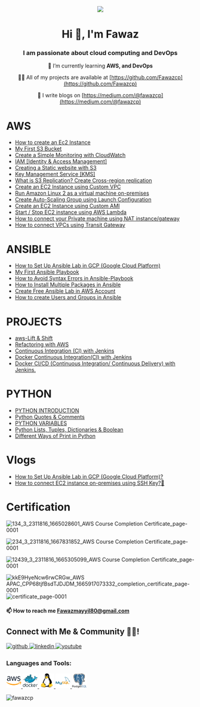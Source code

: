 
 <div id="header" align="center"> <img src="https://media.giphy.com/media/LMcB8XospGZO8UQq87/giphy.gif" width="300"/>

<h1 align="center">Hi 👋, I'm Fawaz</h1>
<h3 align="center">I am passionate about cloud computing and DevOps </h3>


 🌱 I’m currently learning **AWS, and DevOps**

 👨‍💻 All of my projects are available at [https://github.com/Fawazcp](https://github.com/Fawazcp)

 📝 I write blogs on [https://medium.com/@fawazcp](https://medium.com/@fawazcp)

 <div id="header" align="left">

# AWS

- [How to create an Ec2 Instance](https://medium.com/cloudnloud/how-to-create-an-ec2-instance-1eaa6858a5c9)
- [My First S3 Bucket](https://medium.com/@fawazcp/my-first-s3-bucket-83e3cfb14f28)
- [Create a Simple Monitoring with CloudWatch](https://medium.com/@fawazcp/create-a-simple-monitoring-with-cloudwatch-1fa3169ba5a1)
- [IAM [Identity & Access Management]](https://medium.com/cloudnloud/iam-identity-access-management-5b86e18216dd)
- [Creating a Static website with S3](https://medium.com/cloudnloud/creating-a-static-website-with-s3-bfabe9069a42)
- [Key Management Service [KMS]](https://medium.com/cloudnloud/key-management-service-kms-f6f76bdcf704)
- [What is S3 Replication? Create Cross-region replication](https://medium.com/cloudnloud/what-is-s3-replication-create-cross-region-replication-2c69ebaf98b3)
- [Create an EC2 Instance using Custom VPC](https://medium.com/cloudnloud/create-an-ec2-instance-using-custom-vpc-f8c7310c063)
- [Run Amazon Linux 2 as a virtual machine on-premises](https://medium.com/cloudnloud/run-amazon-linux-2-as-a-virtual-machine-on-premises-6cc80fa7941d)
- [Create Auto-Scaling Group using Launch Configuration](https://medium.com/cloudnloud/create-auto-scaling-group-using-launch-configuration-af1fb3113d45)
- [Create an EC2 Instance using Custom AMI](https://medium.com/cloudnloud/create-an-ec2-instance-using-custom-ami-92a180596823)
- [Start / Stop EC2 instance using AWS Lambda](https://medium.com/cloudnloud/start-stop-ec2-instance-using-aws-lambda-d74b87fb4752)
- [How to connect your Private machine using NAT instance/gateway](https://medium.com/cloudnloud/vpc-virtual-private-cloud-hands-on-4d530bd745ba)
- [How to connect VPCs using Transit Gateway](https://medium.com/cloudnloud/how-to-connect-vpcs-using-transit-gateway-91aee756267e)


# ANSIBLE

- [How to Set Up Ansible Lab in GCP (Google Cloud Platform)](https://medium.com/cloudnloud/how-to-set-up-ansible-lab-in-gcp-google-cloud-platform-bb93be363664)
- [My First Ansible Playbook](https://medium.com/cloudnloud/my-first-ansible-playbook-1da448e1c8ba)
- [How to Avoid Syntax Errors in Ansible-Playbook](https://medium.com/cloudnloud/how-to-avoid-syntax-errors-in-ansible-playbook-e48a1c734600)
- [How to Install Multiple Packages in Ansible](https://medium.com/cloudnloud/how-to-install-multiple-packages-in-ansible-e639a7fa13c5)
- [Create Free Ansible Lab in AWS Account](https://medium.com/cloudnloud/create-free-ansible-lab-in-aws-account-6c5c96b2fd47)
- [How to create Users and Groups in Ansible](https://medium.com/cloudnloud/how-to-create-users-and-groups-in-ansible-8280fb703fad)


# PROJECTS

-   [aws-Lift & Shift](https://github.com/Fawazcp/aws-project/tree/aws-LiftAndShift)
-   [Refactoring with AWS](https://github.com/Fawazcp/aws-project/tree/aws-Refactor)
-   [Continuous Integration (CI) with Jenkins](https://medium.com/cloudnloud/continuous-integration-ci-with-jenkins-844d1ef7d82a)
-  [ Docker Continuous Integration(CI) with Jenkins](https://medium.com/cloudnloud/docker-continuous-integration-ci-with-jenkins-35c73c952f3b)
- [Docker CI/CD (Continuous Integration/ Continuous Delivery) with Jenkins.](https://medium.com/cloudnloud/docker-ci-cd-continuous-integration-continuous-delivery-with-jenkins-2bcf5801efe3)


# PYTHON

-   [PYTHON INTRODUCTION](https://medium.com/cloudnloud/python-introduction-a44ca423a73f)
- [Python Quotes & Comments](https://medium.com/cloudnloud/python-quotes-comments-4a638bd0826e)
- [PYTHON VARIABLES](https://medium.com/cloudnloud/python-variables-532b5f6f08cf)
- [Python Lists, Tuples, Dictionaries & Boolean](https://medium.com/cloudnloud/python-lists-tuples-dictionaries-boolean-543b370498eb)
- [Different Ways of Print in Python](https://medium.com/cloudnloud/different-ways-of-print-in-python-658796edb90b)


# Vlogs

- [How to Set Up Ansible Lab in GCP (Google Cloud Platform)?](https://youtu.be/JgCG9OqSp8M)
- [How to connect EC2 instance on-premises using SSH Key?🤔](https://youtu.be/MDpnLnPuQMY)

# Certification

![134_3_2311816_1665028601_AWS Course Completion Certificate_page-0001](https://github.com/Fawazcp/Fawazcp/assets/111639918/07222bea-9e38-44a5-892d-69ac136b5119)


![234_3_2311816_1667831852_AWS Course Completion Certificate_page-0001](https://github.com/Fawazcp/Fawazcp/assets/111639918/018b3bb9-4f90-4a40-8771-d3cd88a23818)


![12439_3_2311816_1665305099_AWS Course Completion Certificate_page-0001](https://github.com/Fawazcp/Fawazcp/assets/111639918/0a805c05-caa4-4934-abc8-cbae3d41a7cb)

![kkE9HyeNcw6rwCRGw_AWS APAC_CPP68tjfBsdTJDJDM_1665917073332_completion_certificate_page-0001](https://github.com/Fawazcp/Fawazcp/assets/111639918/784902c8-56bb-457b-a49d-2f749beec27c) 
![certificate_page-0001](https://github.com/Fawazcp/Fawazcp/assets/111639918/0626c75e-c5fd-4345-8cf0-0e381ed5c2a6)


#### 📫 How to reach me **Fawazmayyil80@gmail.com**

## Connect with Me & Community 🤝🏻! 
<a href="https://github.com/Fawazcp" target="_blank">
<img src=https://img.shields.io/badge/github-%2324292e.svg?&style=for-the-badge&logo=github&logoColor=white alt=github style="margin-bottom: 5px;" />
</a>

<a href="https://linkedin.com/in/fawazcp" target="_blank">
<img src=https://img.shields.io/badge/linkedin-%231E77B5.svg?&style=for-the-badge&logo=linkedin&logoColor=white alt=linkedin style="margin-bottom: 5px;" />


<a href="https://www.youtube.com/@CloudnLoud" target="_blank">
<img src=https://img.shields.io/badge/youtube-%23EE4831.svg?&style=for-the-badge&logo=youtube&logoColor=white alt=youtube style="margin-bottom: 5px;" />
</a> 

<h3 align="left">Languages and Tools:</h3>
<p align="left"> <a href="https://aws.amazon.com" target="_blank" rel="noreferrer"> <img src="https://raw.githubusercontent.com/devicons/devicon/master/icons/amazonwebservices/amazonwebservices-original-wordmark.svg" alt="aws" width="40" height="40"/> </a> <a href="https://www.docker.com/" target="_blank" rel="noreferrer"> <img src="https://raw.githubusercontent.com/devicons/devicon/master/icons/docker/docker-original-wordmark.svg" alt="docker" width="40" height="40"/> </a> <a href="https://www.linux.org/" target="_blank" rel="noreferrer"> <img src="https://raw.githubusercontent.com/devicons/devicon/master/icons/linux/linux-original.svg" alt="linux" width="40" height="40"/> </a> <a href="https://www.mysql.com/" target="_blank" rel="noreferrer"> <img src="https://raw.githubusercontent.com/devicons/devicon/master/icons/mysql/mysql-original-wordmark.svg" alt="mysql" width="40" height="40"/> </a> <a href="https://www.postgresql.org" target="_blank" rel="noreferrer"> <img src="https://raw.githubusercontent.com/devicons/devicon/master/icons/postgresql/postgresql-original-wordmark.svg" alt="postgresql" width="40" height="40"/> </a> </p>

<p><img align="left" src="https://github-readme-stats.vercel.app/api/top-langs?username=fawazcp&show_icons=true&locale=en&layout=compact" alt="fawazcp" /></p>






